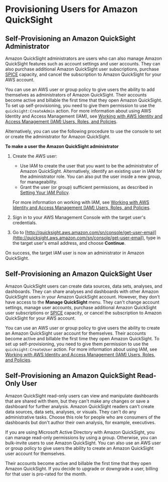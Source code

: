# Provisioning Users for Amazon QuickSight<a name="provisioning-users"></a>

## Self\-Provisioning an Amazon QuickSight Administrator<a name="assigning-the-admin"></a>

Amazon QuickSight administrators are users who can also manage Amazon QuickSight features such as account settings and user accounts\. They can also purchase additional Amazon QuickSight user subscriptions, purchase [SPICE](welcome.md#spice) capacity, and cancel the subscription to Amazon QuickSight for your AWS account\.

You can use an AWS user or group policy to give users the ability to add themselves as administrators of Amazon QuickSight\. Their accounts become active and billable the first time that they open Amazon QuickSight\. To set up self\-provisioning, you need to give them permission to use the `quicksight:CreateAdmin` action\. For more information about using AWS Identity and Access Management \(IAM\), see [Working with AWS Identity and Access Management \(IAM\) Users, Roles, and Policies](working-with-iam.md)\. 

Alternatively, you can use the following procedure to use the console to set or create the administrator for Amazon QuickSight\. 

**To make a user the Amazon QuickSight administrator**

1. Create the AWS user:
   + Use IAM to create the user that you want to be the administrator of Amazon QuickSight\. Alternatively, identify an existing user in IAM for the administrator role\. You can also put the user inside a new group, for manageability\. 
   + Grant the user \(or group\) sufficient permissions, as described in [Setting Your IAM Policy](set-iam-policy.md)\. 

   For more information on working with IAM, see [Working with AWS Identity and Access Management \(IAM\) Users, Roles, and Policies](working-with-iam.md)\. 

1. Sign in to your AWS Management Console with the target user's credentials\.

1. Go to [http://quicksight.aws.amazon.com/sn/console/get-user-email](http://quicksight.aws.amazon.com/sn/console/get-user-email), type in the target user's email address, and choose **Continue**\.

On success, the target IAM user is now an administrator in Amazon QuickSight\.

## Self\-Provisioning an Amazon QuickSight User<a name="self-service-access"></a>

Amazon QuickSight users can create data sources, data sets, analyses, and dashboards\. They can share analyses and dashboards with other Amazon QuickSight users in your Amazon QuickSight account\. However, they don't have access to the **Manage QuickSight** menu\. They can't change account settings, manage user accounts, purchase additional Amazon QuickSight user subscriptions or [SPICE](welcome.md#spice) capacity, or cancel the subscription to Amazon QuickSight for your AWS account\.

You can use an AWS user or group policy to give users the ability to create an Amazon QuickSight user account for themselves\. Their accounts become active and billable the first time they open Amazon QuickSight\. To set up self\-provisioning, you need to give them permission to use the `quicksight:CreateUser` action\. For more information about using IAM, see [Working with AWS Identity and Access Management \(IAM\) Users, Roles, and Policies](working-with-iam.md)\. 

## Self\-Provisioning an Amazon QuickSight Read\-Only User<a name="self-service-read-only-users"></a>

Amazon QuickSight read\-only users can view and manipulate dashboards that are shared with them, but they can't make any changes or save a dashboard for further analysis\. Amazon QuickSight readers can't create data sources, data sets, analyses, or visuals\. They can't do any administrative tasks\. Choose this role for people who are consumers of the dashboards but don't author their own analysis, for example, executives\.

If you are using Microsoft Active Directory with Amazon QuickSight, you can manage read\-only permissions by using a group\. Otherwise, you can bulk\-invite users to use Amazon QuickSight\. You can also use an AWS user or group policy to give users the ability to create an Amazon QuickSight user account for themselves\. 

Their accounts become active and billable the first time that they open Amazon QuickSight\. If you decide to upgrade or downgrade a user, billing for that user is pro\-rated for the month\. 